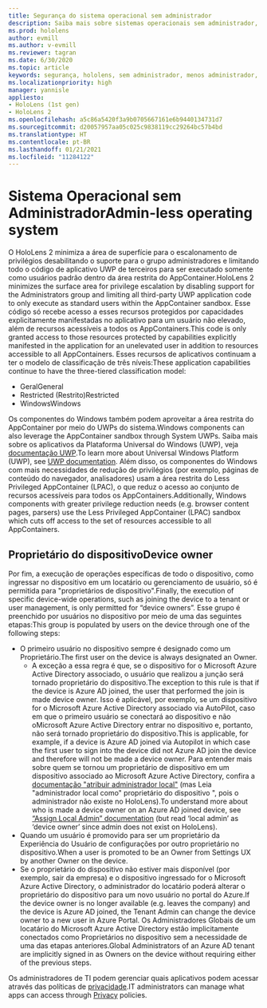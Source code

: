 ```yaml
---
title: Segurança do sistema operacional sem administrador
description: Saiba mais sobre sistemas operacionais sem administrador, proprietários de dispositivos e segurança em dispositivos de realidade misturada do HoloLens.
ms.prod: hololens
author: evmill
ms.author: v-evmill
ms.reviewer: tagran
ms.date: 6/30/2020
ms.topic: article
keywords: segurança, hololens, sem administrador, menos administrador, sistema operacional, sistema operacional sem administrador, os administrador, so sem administrador, hololens 2, segurança do hololens2,
ms.localizationpriority: high
manager: yannisle
appliesto:
- HoloLens (1st gen)
- HoloLens 2
ms.openlocfilehash: a5c86a5420f3a9b0705667161e6b9440134731d7
ms.sourcegitcommit: d20057957aa05c025c9838119cc29264bc57b4bd
ms.translationtype: HT
ms.contentlocale: pt-BR
ms.lasthandoff: 01/21/2021
ms.locfileid: "11284122"
---
```

# <span data-ttu-id="79ccd-104">Sistema Operacional sem Administrador</span><span class="sxs-lookup"><span data-stu-id="79ccd-104">Admin-less operating system</span></span>

<span data-ttu-id="79ccd-105">O HoloLens 2 minimiza a área de superfície para o escalonamento de privilégios desabilitando o suporte para o grupo administradores e limitando todo o código de aplicativo UWP de terceiros para ser executado somente como usuários padrão dentro da área restrita do AppContainer.</span><span class="sxs-lookup"><span data-stu-id="79ccd-105">HoloLens 2 minimizes the surface area for privilege escalation by disabling support for the Administrators group and limiting all third-party UWP application code to only execute as standard users within the AppContainer sandbox.</span></span> <span data-ttu-id="79ccd-106">Esse código só recebe acesso a esses recursos protegidos por capacidades explicitamente manifestadas no aplicativo para um usuário não elevado, além de recursos acessíveis a todos os AppContainers.</span><span class="sxs-lookup"><span data-stu-id="79ccd-106">This code is only granted access to those resources protected by capabilities explicitly manifested in the application for an unelevated user in addition to resources accessible to all AppContainers.</span></span>
<span data-ttu-id="79ccd-107">Esses recursos de aplicativos continuam a ter o modelo de classificação de três níveis:</span><span class="sxs-lookup"><span data-stu-id="79ccd-107">These application capabilities continue to have the three-tiered classification model:</span></span>
  * <span data-ttu-id="79ccd-108">Geral</span><span class="sxs-lookup"><span data-stu-id="79ccd-108">General</span></span>
  * <span data-ttu-id="79ccd-109">Restricted (Restrito)</span><span class="sxs-lookup"><span data-stu-id="79ccd-109">Restricted</span></span>
  * <span data-ttu-id="79ccd-110">Windows</span><span class="sxs-lookup"><span data-stu-id="79ccd-110">Windows</span></span>

<span data-ttu-id="79ccd-111">Os componentes do Windows também podem aproveitar a área restrita do AppContainer por meio do UWPs do sistema.</span><span class="sxs-lookup"><span data-stu-id="79ccd-111">Windows components can also leverage the AppContainer sandbox through System UWPs.</span></span> <span data-ttu-id="79ccd-112">Saiba mais sobre os aplicativos da Plataforma Universal do Windows (UWP), veja [documentação UWP](https://docs.microsoft.com/windows/uwp/).</span><span class="sxs-lookup"><span data-stu-id="79ccd-112">To learn more about Universal Windows Platform (UWP), see [UWP documentation](https://docs.microsoft.com/windows/uwp/).</span></span> <span data-ttu-id="79ccd-113">Além disso, os componentes do Windows com mais necessidades de redução de privilégios (por exemplo, páginas de conteúdo do navegador, analisadores) usam a área restrita do Less Privileged AppContainer (LPAC), o que reduz o acesso ao conjunto de recursos acessíveis para todos os AppContainers.</span><span class="sxs-lookup"><span data-stu-id="79ccd-113">Additionally, Windows components with greater privilege reduction needs (e.g. browser content pages, parsers) use the Less Privileged AppContainer (LPAC) sandbox which cuts off access to the set of resources accessible to all AppContainers.</span></span>

## <span data-ttu-id="79ccd-114">Proprietário do dispositivo</span><span class="sxs-lookup"><span data-stu-id="79ccd-114">Device owner</span></span>

<span data-ttu-id="79ccd-115">Por fim, a execução de operações específicas de todo o dispositivo, como ingressar no dispositivo em um locatário ou gerenciamento de usuário, só é permitida para "proprietários de dispositivo".</span><span class="sxs-lookup"><span data-stu-id="79ccd-115">Finally, the execution of specific device-wide operations, such as joining the device to a tenant or user management, is only permitted for “device owners”.</span></span> <span data-ttu-id="79ccd-116">Esse grupo é preenchido por usuários no dispositivo por meio de uma das seguintes etapas:</span><span class="sxs-lookup"><span data-stu-id="79ccd-116">This group is populated by users on the device through one of the following steps:</span></span>
  * <span data-ttu-id="79ccd-117">O primeiro usuário no dispositivo sempre é designado como um Proprietário.</span><span class="sxs-lookup"><span data-stu-id="79ccd-117">The first user on the device is always designated an Owner.</span></span> 
    * <span data-ttu-id="79ccd-118">A exceção a essa regra é que, se o dispositivo for o Microsoft Azure Active Directory associado, o usuário que realizou a junção será tornado proprietário do dispositivo.</span><span class="sxs-lookup"><span data-stu-id="79ccd-118">The exception to this rule is that if the device is Azure AD joined, the user that performed the join is made device owner.</span></span> <span data-ttu-id="79ccd-119">Isso é aplicável, por exemplo, se um dispositivo for o Microsoft Azure Active Directory associado via AutoPilot, caso em que o primeiro usuário se conectará ao dispositivo e não oMicrosoft Azure Active Directory entrar no dispositivo e, portanto, não será tornado proprietário do dispositivo.</span><span class="sxs-lookup"><span data-stu-id="79ccd-119">This is applicable, for example, if a device is Azure AD joined via Autopilot in which case the first user to sign into the device did not Azure AD join the device and therefore will not be made a device owner.</span></span> <span data-ttu-id="79ccd-120">Para entender mais sobre quem se tornou um proprietário de dispositivo em um dispositivo associado ao Microsoft Azure Active Directory, confira a [documentação "atribuir administrador local"](https://docs.microsoft.com/azure/active-directory/devices/assign-local-admin) (mas Leia "administrador local como" proprietário do dispositivo ", pois o administrador não existe no HoloLens).</span><span class="sxs-lookup"><span data-stu-id="79ccd-120">To understand more about who is made a device owner on an Azure AD joined device, see [“Assign Local Admin” documentation](https://docs.microsoft.com/azure/active-directory/devices/assign-local-admin) (but read ‘local admin’ as ‘device owner’ since admin does not exist on HoloLens).</span></span>
  * <span data-ttu-id="79ccd-121">Quando um usuário é promovido para ser um proprietário da Experiência do Usuário de configurações por outro proprietário no dispositivo.</span><span class="sxs-lookup"><span data-stu-id="79ccd-121">When a user is promoted to be an Owner from Settings UX by another Owner on the device.</span></span>
  * <span data-ttu-id="79ccd-122">Se o proprietário do dispositivo não estiver mais disponível (por exemplo, sair da empresa) e o dispositivo ingressado for o Microsoft Azure Active Directory, o administrador do locatário poderá alterar o proprietário do dispositivo para um novo usuário no portal do Azure.</span><span class="sxs-lookup"><span data-stu-id="79ccd-122">If the device owner is no longer available (e.g. leaves the company) and the device is Azure AD joined, the Tenant Admin can change the device owner to a new user in Azure Portal.</span></span>
<span data-ttu-id="79ccd-123">Os Administradores Globais de um locatário do Microsoft Azure Active Directory estão implicitamente conectados como Proprietários no dispositivo sem a necessidade de uma das etapas anteriores.</span><span class="sxs-lookup"><span data-stu-id="79ccd-123">Global Administrators of an Azure AD tenant are implicitly signed in as Owners on the device without requiring either of the previous steps.</span></span> 

<span data-ttu-id="79ccd-124">Os administradores de TI podem gerenciar quais aplicativos podem acessar através das políticas de [privacidade](https://docs.microsoft.com/windows/client-management/mdm/policy-csp-privacy).</span><span class="sxs-lookup"><span data-stu-id="79ccd-124">IT administrators can manage what apps can access through [Privacy](https://docs.microsoft.com/windows/client-management/mdm/policy-csp-privacy) policies.</span></span> 
